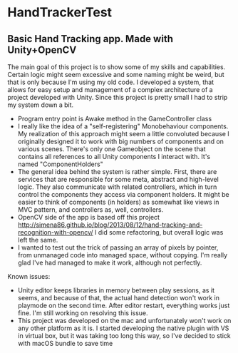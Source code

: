 # HandTrackerTest
## Basic Hand Tracking app. Made with Unity+OpenCV

The main goal of this project is to show some of my skills and capabilities. Certain logic might seem excessive and some naming might be weird, but that is only because I'm using my old code. I developed a system, that allows for easy setup and management of a complex architecture of a project developed with Unity. Since this project is pretty small I had to strip my system down a bit. 

- Program entry point is Awake method in the GameController class
- I really like the idea of a "self-registering" Monobehaviour components. My realization of this approach might seem a little convoluted because I originally designed it to work with big numbers of components and on various scenes. There's only one Gameobject on the scene that contains all references to all Unity components I interact with. It's named "ComponentHolders"
- The general idea behind the system is rather simple. First, there are services that are responsible for some meta, abstract and high-level logic. They also communicate with related controllers, which in turn control the components they access via component holders. It might be easier to think of components (in holders) as somewhat like views in MVC pattern, and controllers as, well, controllers.
- OpenCV side of the app is based off this project http://simena86.github.io/blog/2013/08/12/hand-tracking-and-recognition-with-opencv/
I did some refactoring, but overall logic was left the same.
- I wanted to test out the trick of passing an array of pixels by pointer,  from unmanaged code into managed space, without copying. I'm really glad I've had managed to make it work, although not perfectly.

Known issues:
- Unity editor keeps libraries in memory between play sessions, as it seems, and because of that, the actual hand detection won't work in playmode on the second time. After editor restart, everything works just fine. I'm still working on resolving this issue.
- This project was developed on the mac and unfortunately won't work on any other platform as it is. I started developing the native plugin with VS in virtual box, but it was taking too long this way, so I've decided to stick with macOS bundle to save time
